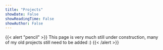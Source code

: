 ```yaml
---
title: "Projects"
showDate: False
showReadingTime: False
showAuthor: False
---
```

{{< alert "pencil" >}}
This page is very much still under construction, many of my old projects still need to be added :)
{{< /alert >}}